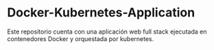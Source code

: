 # Docker-Kubernetes-Application
Este repositorio cuenta con una aplicación web full stack ejecutada en contenedores Docker y orquestada por kubernetes.
